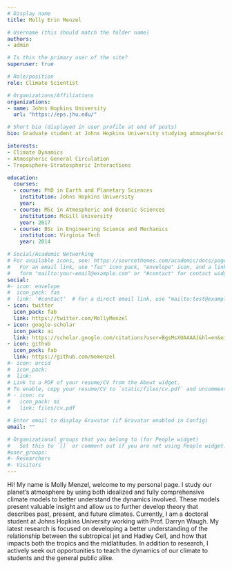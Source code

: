 ```yaml
---
# Display name
title: Molly Erin Menzel

# Username (this should match the folder name)
authors:
- admin

# Is this the primary user of the site?
superuser: true

# Role/position
role: Climate Scientist

# Organizations/Affiliations
organizations:
- name: Johns Hopkins University
  url: "https://eps.jhu.edu/"

# Short bio (displayed in user profile at end of posts)
bio: Graduate student at Johns Hopkins University studying atmospheric dynamics.

interests:
- Climate Dynamics
- Atmospheric General Circulation
- Troposphere-Stratospheric Interactions

education:
  courses:
  - course: PhD in Earth and Planetary Sciences
    institution: Johns Hopkins University
    year: 
  - course: MSc in Atmospheric and Oceanic Sciences
    institution: McGill University
    year: 2017
  - course: BSc in Engineering Science and Mechanics
    institution: Virginia Tech
    year: 2014

# Social/Academic Networking
# For available icons, see: https://sourcethemes.com/academic/docs/page-builder/#icons
#   For an email link, use "fas" icon pack, "envelope" icon, and a link in the
#   form "mailto:your-email@example.com" or "#contact" for contact widget.
social:
#- icon: envelope
#  icon_pack: fas
#  link: '#contact'  # For a direct email link, use "mailto:test@example.org".
- icon: twitter
  icon_pack: fab
  link: https://twitter.com/MollyMenzel
- icon: google-scholar
  icon_pack: ai
  link: https://scholar.google.com/citations?user=BgsMsXUAAAAJ&hl=en&oi=sra
- icon: github
  icon_pack: fab
  link: https://github.com/memenzel
#- icon: orcid
#  icon_pack: 
#  link: 
# Link to a PDF of your resume/CV from the About widget.
# To enable, copy your resume/CV to `static/files/cv.pdf` and uncomment the lines below.
# - icon: cv
#   icon_pack: ai
#   link: files/cv.pdf

# Enter email to display Gravatar (if Gravatar enabled in Config)
email: ""

# Organizational groups that you belong to (for People widget)
#   Set this to `[]` or comment out if you are not using People widget.
#user_groups:
#- Researchers
#- Visitors
---
```


Hi! My name is Molly Menzel, welcome to my personal page. I study our planet’s atmosphere by using both idealized and fully comprehensive climate models to better understand the dynamics involved. These models present valuable insight and allow us to further develop theory that describes past, present, and future climates. Currently, I am a doctoral student at Johns Hopkins University working with Prof. Darryn Waugh. My latest research is focused on developing a better understanding of the relationship between the subtropical jet and Hadley Cell, and how that impacts both the tropics and the midlatitudes. In addition to research, I actively seek out opportunities to teach the dynamics of our climate to students and the general public alike.

